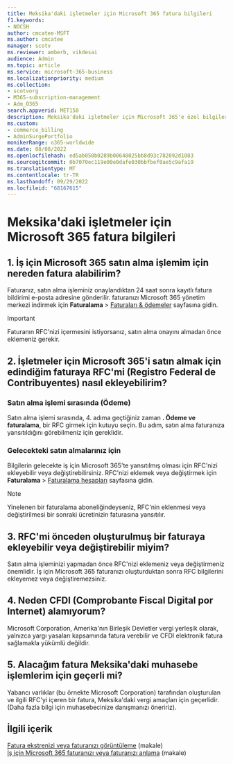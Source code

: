 ```yaml
---
title: Meksika'daki işletmeler için Microsoft 365 fatura bilgileri
f1.keywords:
- NOCSH
author: cmcatee-MSFT
ms.author: cmcatee
manager: scotv
ms.reviewer: amberb, vikdesai
audience: Admin
ms.topic: article
ms.service: microsoft-365-business
ms.localizationpriority: medium
ms.collection:
- scotvorg
- M365-subscription-management
- Adm_O365
search.appverid: MET150
description: Meksika'daki işletmeler için Microsoft 365'e özel bilgiler hakkında bilgi edinin.
ms.custom:
- commerce_billing
- AdminSurgePortfolio
monikerRange: o365-worldwide
ms.date: 08/08/2022
ms.openlocfilehash: ed5ab050b0289b00648025bb8d93c782092d1083
ms.sourcegitcommit: 0b7070ec119e00e0dafe030bbfbef0ae5c9afa19
ms.translationtype: MT
ms.contentlocale: tr-TR
ms.lasthandoff: 09/29/2022
ms.locfileid: "68167615"
---
```

# <a name="billing-information-for-microsoft-365-for-business-in-mexico"></a>Meksika'daki işletmeler için Microsoft 365 fatura bilgileri

## <a name="1-where-can-i-get-an-invoice-for-my-microsoft-365-for-business-purchase"></a>1. İş için Microsoft 365 satın alma işlemim için nereden fatura alabilirim?

Faturanız, satın alma işleminiz onaylandıktan 24 saat sonra kayıtlı fatura bildirimi e-posta adresine gönderilir. faturanızı Microsoft 365 yönetim merkezi indirmek için **Faturalama** > <a href="https://go.microsoft.com/fwlink/p/?linkid=2102895" target="_blank">Faturaları & ödemeler</a> sayfasına gidin.

> [!IMPORTANT]
> Faturanın RFC'nizi içermesini istiyorsanız, satın alma onayını almadan önce eklemeniz gerekir.

## <a name="2-how-can-i-add-my-rfc-registro-federal-de-contribuyentes-to-the-invoice-i-get-for-the-purchase-of-microsoft-365-for-business"></a>2. İşletmeler için Microsoft 365'i satın almak için edindiğim faturaya RFC'mi (Registro Federal de Contribuyentes) nasıl ekleyebilirim?

### <a name="during-the-purchase-process-checkout"></a>Satın alma işlemi sırasında (Ödeme)

Satın alma işlemi sırasında, 4. adıma geçtiğiniz zaman **. Ödeme ve faturalama**, bir RFC girmek için kutuyu seçin. Bu adım, satın alma faturanıza yansıtıldığını görebilmeniz için gereklidir.

### <a name="for-your-future-purchases"></a>Gelecekteki satın almalarınız için

Bilgilerin gelecekte iş için Microsoft 365'te yansıtılmış olması için RFC'nizi ekleyebilir veya değiştirebilirsiniz. RFC'nizi eklemek veya değiştirmek için **Faturalama** > <a href="https://go.microsoft.com/fwlink/p/?linkid=2084771" target="_blank">Faturalama hesapları</a> sayfasına gidin.

> [!NOTE]
> Yinelenen bir faturalama aboneliğindeyseniz, RFC'nin eklenmesi veya değiştirilmesi bir sonraki ücretinizin faturasına yansıtılır.

## <a name="3-can-i-add-or-modify-my-rfc-to-an-invoice-that-was-already-generated"></a>3. RFC'mi önceden oluşturulmuş bir faturaya ekleyebilir veya değiştirebilir miyim?

Satın alma işleminizi yapmadan önce RFC'nizi eklemeniz veya değiştirmeniz önemlidir. İş için Microsoft 365 faturanızı oluşturduktan sonra RFC bilgilerini ekleyemez veya değiştiremezsiniz.

## <a name="4-why-dont-i-get-a-cfdi-comprobante-fiscal-digital-por-internet"></a>4. Neden CFDI (Comprobante Fiscal Digital por Internet) alamıyorum?

Microsoft Corporation, Amerika'nın Birleşik Devletler vergi yerleşik olarak, yalnızca yargı yasaları kapsamında fatura verebilir ve CFDI elektronik fatura sağlamakla yükümlü değildir.

## <a name="5-is-the-invoice-i-receive-valid-for-my-accounting-operations-in-mexico"></a>5. Alacağım fatura Meksika'daki muhasebe işlemlerim için geçerli mi?

Yabancı varlıklar (bu örnekte Microsoft Corporation) tarafından oluşturulan ve ilgili RFC'yi içeren bir fatura, Meksika'daki vergi amaçları için geçerlidir. (Daha fazla bilgi için muhasebecinize danışmanızı öneririz).

## <a name="related-content"></a>İlgili içerik

[Fatura ekstrenizi veya faturanızı görüntüleme](view-your-bill-or-invoice.md) (makale)\
[İş için Microsoft 365 faturanızı veya faturanızı anlama](understand-your-invoice2.md) (makale)
